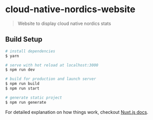 # cloud-native-nordics-website

> Website to display cloud native nordics stats

## Build Setup

``` bash
# install dependencies
$ yarn

# serve with hot reload at localhost:3000
$ npm run dev

# build for production and launch server
$ npm run build
$ npm run start

# generate static project
$ npm run generate
```

For detailed explanation on how things work, checkout [Nuxt.js docs](https://nuxtjs.org).
